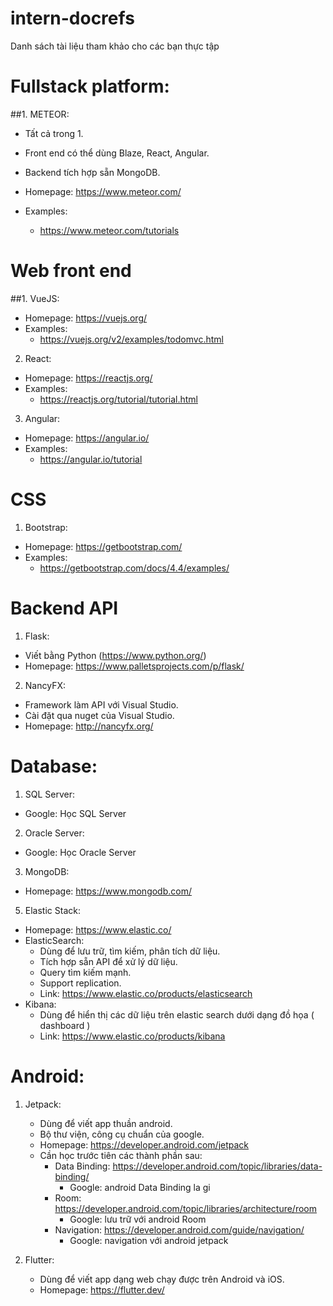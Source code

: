 # intern-docrefs
Danh sách tài liệu tham khảo cho các bạn thực tập

# Fullstack platform:
##1. METEOR:
  - Tất cả trong 1.
  - Front end có thể dùng Blaze, React, Angular.
  - Backend tích hợp sẵn MongoDB.
  
  - Homepage: https://www.meteor.com/
  - Examples:
    + https://www.meteor.com/tutorials

# Web front end
##1. VueJS:
  - Homepage: https://vuejs.org/
  - Examples:
    + https://vuejs.org/v2/examples/todomvc.html

2. React:
  - Homepage: https://reactjs.org/
  - Examples:
    + https://reactjs.org/tutorial/tutorial.html
    
3. Angular:
  - Homepage: https://angular.io/
  - Examples:
    + https://angular.io/tutorial
    
# CSS
1. Bootstrap:
  - Homepage: https://getbootstrap.com/
  - Examples:
    + https://getbootstrap.com/docs/4.4/examples/

# Backend API
1. Flask:
  - Viết bằng Python (https://www.python.org/)
  - Homepage: https://www.palletsprojects.com/p/flask/

2. NancyFX:
  - Framework làm API với Visual Studio.
  - Cài đặt qua nuget của Visual Studio.
  - Homepage: http://nancyfx.org/

# Database:
1. SQL Server:
  - Google: Học SQL Server
  
2. Oracle Server:
  - Google: Học Oracle Server

3. MongoDB:
  - Homepage: https://www.mongodb.com/

5. Elastic Stack:
  - Homepage: https://www.elastic.co/
  - ElasticSearch:
      + Dùng để lưu trữ, tìm kiếm, phân tích dữ liệu.
      + Tích hợp sẵn API để xử lý dữ liệu.
      + Query tìm kiếm mạnh.
      + Support replication.
      + Link: https://www.elastic.co/products/elasticsearch
  - Kibana:
      + Dùng để hiển thị các dữ liệu trên elastic search dưới dạng đồ họa ( dashboard )
      + Link: https://www.elastic.co/products/kibana
      
# Android:
1. Jetpack:
    - Dùng để viết app thuần android.
    - Bộ thư viện, công cụ chuẩn của google.    
    - Homepage: https://developer.android.com/jetpack
    - Cần học trước tiên các thành phần sau:
      + Data Binding: https://developer.android.com/topic/libraries/data-binding/
        - Google: android Data Binding la gi
      + Room: https://developer.android.com/topic/libraries/architecture/room
        - Google: lưu trữ với android Room
      + Navigation: https://developer.android.com/guide/navigation/
        - Google: navigation với android jetpack
        
2. Flutter:
    - Dùng để viết app dạng web chạy được trên Android và iOS.
    - Homepage: https://flutter.dev/
    

